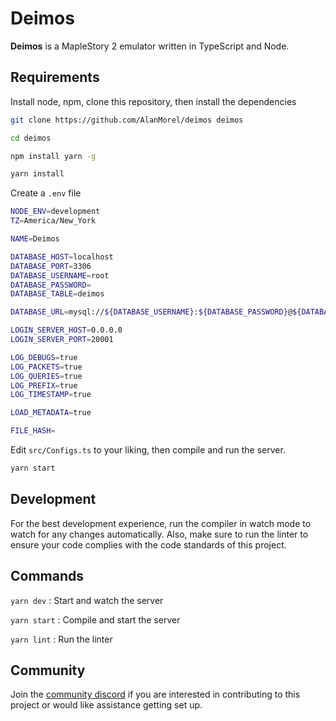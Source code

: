 # Deimos

**Deimos** is a MapleStory 2 emulator written in TypeScript and Node.

## Requirements

Install node, npm, clone this repository, then install the dependencies

```sh
git clone https://github.com/AlanMorel/deimos deimos
```

```sh
cd deimos
```

```sh
npm install yarn -g
```

```sh
yarn install
```

Create a `.env` file

```sh
NODE_ENV=development
TZ=America/New_York

NAME=Deimos

DATABASE_HOST=localhost
DATABASE_PORT=3306
DATABASE_USERNAME=root
DATABASE_PASSWORD=
DATABASE_TABLE=deimos

DATABASE_URL=mysql://${DATABASE_USERNAME}:${DATABASE_PASSWORD}@${DATABASE_HOST}:${DATABASE_PORT}/${DATABASE_TABLE}

LOGIN_SERVER_HOST=0.0.0.0
LOGIN_SERVER_PORT=20001

LOG_DEBUGS=true
LOG_PACKETS=true
LOG_QUERIES=true
LOG_PREFIX=true
LOG_TIMESTAMP=true

LOAD_METADATA=true

FILE_HASH=
```

Edit `src/Configs.ts` to your liking, then compile and run the server.

```sh
yarn start
```

## Development

For the best development experience, run the compiler in watch mode to watch for any changes automatically. Also, make sure to run the linter to ensure your code complies with the code standards of this project.

## Commands

`yarn dev` : Start and watch the server

`yarn start` : Compile and start the server

`yarn lint` : Run the linter

## Community

Join the [community discord](https://discord.gg/mABkFFhBuU) if you are interested in contributing to this project or would like assistance getting set up.

